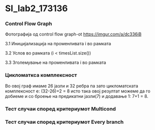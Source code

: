 # SI_lab2_173136


### Control Flow Graph
Фотографија од control flow graph-ot https://imgur.com/a/dc336iB

3.1 Иницијализација на променливата i во рамката 

3.2 Услов во рамката (i < timesList.size())   

3.3 Зголемување на променливата i во рамката

### Цикломаткса комплексност
Во овој граф имаме 26 јазли и 32 ребра па зато цикломатската комплексност е: (32-26)+2 = 8 исто така овој резултат можеме да го добиеме и со броење на предикатни јазли(7) и додавање 1: 7+1 = 8.

### Тест случаи според критериумот Multicond

### Тест случаи според критериумот Every branch
